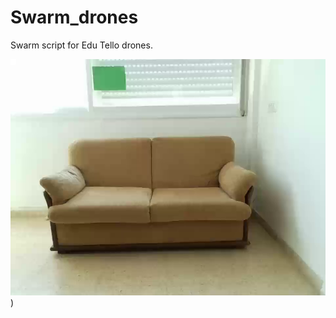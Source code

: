 # Swarm_drones
Swarm script for Edu Tello drones.

![Watch the Drone Movie](https://github.com/OZ77ARIEL/Swarm-Drone/blob/940ee0d225810aacb4a96499b3467acce460a954/summary/1.png)
)
